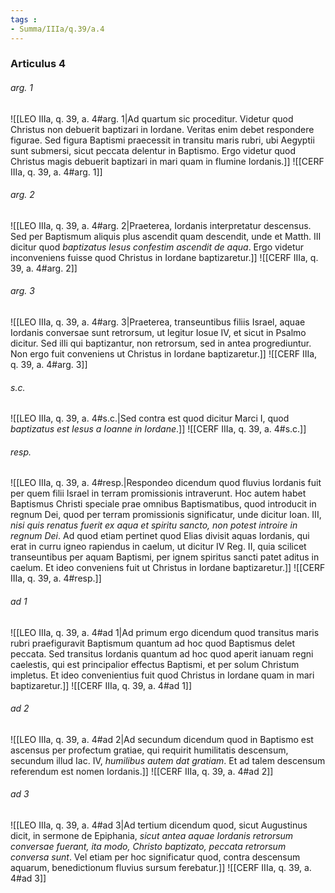 ```yaml
---
tags : 
- Summa/IIIa/q.39/a.4
---
```


### Articulus 4

###### arg. 1
![[LEO IIIa, q. 39, a. 4#arg. 1|Ad quartum sic proceditur. Videtur quod Christus non debuerit baptizari in Iordane. Veritas enim debet respondere figurae. Sed figura Baptismi praecessit in transitu maris rubri, ubi Aegyptii sunt submersi, sicut peccata delentur in Baptismo. Ergo videtur quod Christus magis debuerit baptizari in mari quam in flumine Iordanis.]]
![[CERF IIIa, q. 39, a. 4#arg. 1]]

###### arg. 2
![[LEO IIIa, q. 39, a. 4#arg. 2|Praeterea, Iordanis interpretatur descensus. Sed per Baptismum aliquis plus ascendit quam descendit, unde et Matth. III dicitur quod *baptizatus Iesus confestim ascendit de aqua*. Ergo videtur inconveniens fuisse quod Christus in Iordane baptizaretur.]]
![[CERF IIIa, q. 39, a. 4#arg. 2]]

###### arg. 3
![[LEO IIIa, q. 39, a. 4#arg. 3|Praeterea, transeuntibus filiis Israel, aquae Iordanis conversae sunt retrorsum, ut legitur Iosue IV, et sicut in Psalmo dicitur. Sed illi qui baptizantur, non retrorsum, sed in antea progrediuntur. Non ergo fuit conveniens ut Christus in Iordane baptizaretur.]]
![[CERF IIIa, q. 39, a. 4#arg. 3]]

###### s.c.
![[LEO IIIa, q. 39, a. 4#s.c.|Sed contra est quod dicitur Marci I, quod *baptizatus est Iesus a Ioanne in Iordane*.]]
![[CERF IIIa, q. 39, a. 4#s.c.]]

###### resp.
![[LEO IIIa, q. 39, a. 4#resp.|Respondeo dicendum quod fluvius Iordanis fuit per quem filii Israel in terram promissionis intraverunt. Hoc autem habet Baptismus Christi speciale prae omnibus Baptismatibus, quod introducit in regnum Dei, quod per terram promissionis significatur, unde dicitur Ioan. III, *nisi quis renatus fuerit ex aqua et spiritu sancto, non potest introire in regnum Dei*. Ad quod etiam pertinet quod Elias divisit aquas Iordanis, qui erat in curru igneo rapiendus in caelum, ut dicitur IV Reg. II, quia scilicet transeuntibus per aquam Baptismi, per ignem spiritus sancti patet aditus in caelum. Et ideo conveniens fuit ut Christus in Iordane baptizaretur.]]
![[CERF IIIa, q. 39, a. 4#resp.]]

###### ad 1
![[LEO IIIa, q. 39, a. 4#ad 1|Ad primum ergo dicendum quod transitus maris rubri praefiguravit Baptismum quantum ad hoc quod Baptismus delet peccata. Sed transitus Iordanis quantum ad hoc quod aperit ianuam regni caelestis, qui est principalior effectus Baptismi, et per solum Christum impletus. Et ideo convenientius fuit quod Christus in Iordane quam in mari baptizaretur.]]
![[CERF IIIa, q. 39, a. 4#ad 1]]

###### ad 2
![[LEO IIIa, q. 39, a. 4#ad 2|Ad secundum dicendum quod in Baptismo est ascensus per profectum gratiae, qui requirit humilitatis descensum, secundum illud Iac. IV, *humilibus autem dat gratiam*. Et ad talem descensum referendum est nomen Iordanis.]]
![[CERF IIIa, q. 39, a. 4#ad 2]]

###### ad 3
![[LEO IIIa, q. 39, a. 4#ad 3|Ad tertium dicendum quod, sicut Augustinus dicit, in sermone de Epiphania, *sicut antea aquae Iordanis retrorsum conversae fuerant, ita modo, Christo baptizato, peccata retrorsum conversa sunt*. Vel etiam per hoc significatur quod, contra descensum aquarum, benedictionum fluvius sursum ferebatur.]]
![[CERF IIIa, q. 39, a. 4#ad 3]]

